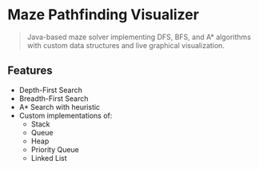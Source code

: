 # Maze Pathfinding Visualizer

> Java-based maze solver implementing DFS, BFS, and A* algorithms with custom data structures and live graphical visualization.

## Features
- Depth-First Search
- Breadth-First Search
- A* Search with heuristic
- Custom implementations of:
  - Stack
  - Queue
  - Heap
  - Priority Queue
  - Linked List